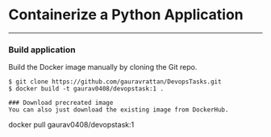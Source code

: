 # Containerize a Python Application
---
### Build application
Build the Docker image manually by cloning the Git repo.
```
$ git clone https://github.com/gauravrattan/DevopsTasks.git
$ docker build -t gaurav0408/devopstask:1 .

### Download precreated image
You can also just download the existing image from DockerHub.
```
docker pull gaurav0408/devopstask:1


